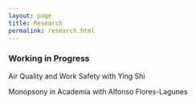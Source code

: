 ```yaml
---
layout: page
title: Research
permalink: research.html
---
```


### Working in Progress

Air Quality and Work Safety 
with Ying Shi

Monopsony in Academia 
with Alfonso Flores-Lagunes

